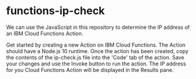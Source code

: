 # functions-ip-check
We can use the JavaScript in this repository to determine the IP address of an IBM Cloud Functions Action. 

Get started by creating a new Action on IBM Cloud Functions. The Action should have a Node.js 10 runtime. Once the action has been created, copy the contents of the ip-check.js file into the 'Code' tab of the action. Save your changes and use the Invoke button to run the action. The IP address for you Cloud Functions Action will be displayed in the Results pane. 
